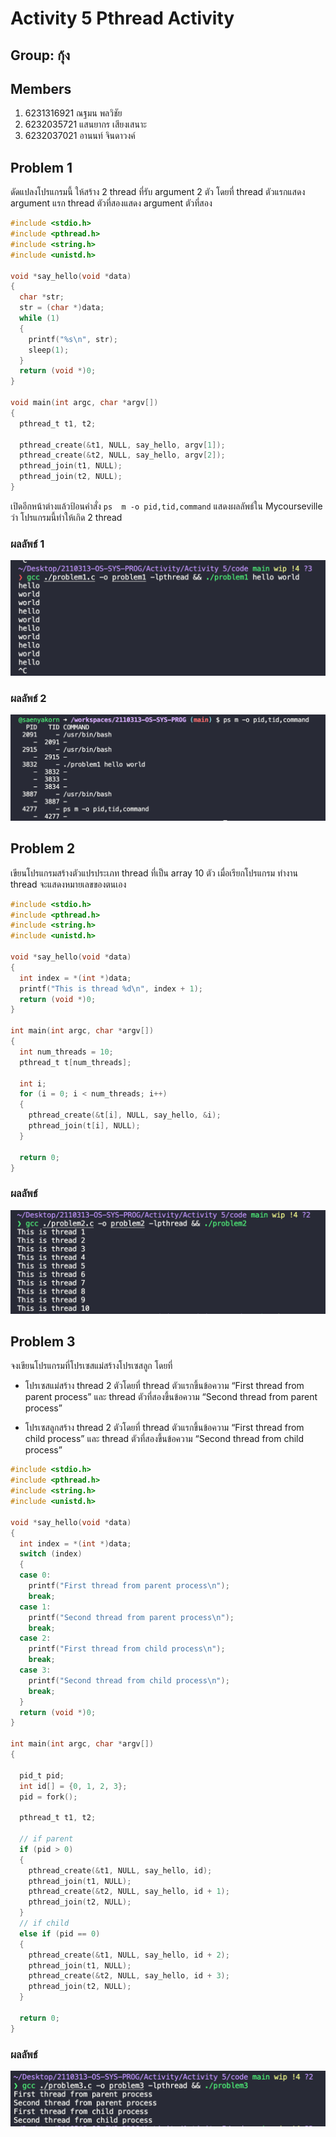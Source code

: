 # Activity 5 Pthread Activity

## Group: กุ้ง

## Members

1. 6231316921 ณฐมน พลวิชัย
2. 6232035721 แสนยากร เสียงเสนาะ
3. 6232037021 อานนท์ จินดาวงค์

## Problem 1
ดัดแปลงโปรแกรมนี้ ให้สร้าง 2 thread ที่รับ argument 2 ตัว โดยที่ thread ตัวแรกแสดง argument แรก thread ตัวที่สองแสดง argument ตัวที่สอง

```c
#include <stdio.h>
#include <pthread.h>
#include <string.h>
#include <unistd.h>

void *say_hello(void *data)
{
  char *str;
  str = (char *)data;
  while (1)
  {
    printf("%s\n", str);
    sleep(1);
  }
  return (void *)0;
}

void main(int argc, char *argv[])
{
  pthread_t t1, t2;

  pthread_create(&t1, NULL, say_hello, argv[1]);
  pthread_create(&t2, NULL, say_hello, argv[2]);
  pthread_join(t1, NULL);
  pthread_join(t2, NULL);
}
```

เปิดอีกหน้าต่างแล้วป้อนคำสั่ง `ps  m -o pid,tid,command`
แสดงผลลัพธ์ใน Mycourseville ว่า โปรแกรมนี้ทำให้เกิด 2 thread

### ผลลัพธ์ 1

![problem 1 results](./assets/problem1.png)

### ผลลัพธ์ 2

![problem 1-2 results](./assets/problem1-2.png)

## Problem 2

เขียนโปรแกรมสร้างตัวแปรประเภท thread ที่เป็น array 10 ตัว  เมื่อเรียกโปรแกรม ทำงาน thread จะแสดงหมายเลขของตนเอง

```c
#include <stdio.h>
#include <pthread.h>
#include <string.h>
#include <unistd.h>

void *say_hello(void *data)
{
  int index = *(int *)data;
  printf("This is thread %d\n", index + 1);
  return (void *)0;
}

int main(int argc, char *argv[])
{
  int num_threads = 10;
  pthread_t t[num_threads];

  int i;
  for (i = 0; i < num_threads; i++)
  {
    pthread_create(&t[i], NULL, say_hello, &i);
    pthread_join(t[i], NULL);
  }

  return 0;
}
```

### ผลลัพธ์

![problem 2 results](./assets/problem2.png)

## Problem 3
จงเขียนโปรแกรมที่โปรเซสแม่สร้างโปรเซสลูก โดยที่

- โปรเซสแม่สร้าง thread 2 ตัวโดยที่ thread ตัวแรกขึ้นข้อความ “First thread from parent process” และ thread ตัวที่สองขึ้นข้อความ “Second thread from parent process”

- โปรเซสลูกสร้าง thread 2 ตัวโดยที่ thread ตัวแรกขึ้นข้อความ “First thread from child process” และ thread ตัวที่สองขึ้นข้อความ “Second thread from child process”

```c
#include <stdio.h>
#include <pthread.h>
#include <string.h>
#include <unistd.h>

void *say_hello(void *data)
{
  int index = *(int *)data;
  switch (index)
  {
  case 0:
    printf("First thread from parent process\n");
    break;
  case 1:
    printf("Second thread from parent process\n");
    break;
  case 2:
    printf("First thread from child process\n");
    break;
  case 3:
    printf("Second thread from child process\n");
    break;
  }
  return (void *)0;
}

int main(int argc, char *argv[])
{

  pid_t pid;
  int id[] = {0, 1, 2, 3};
  pid = fork();

  pthread_t t1, t2;

  // if parent
  if (pid > 0)
  {
    pthread_create(&t1, NULL, say_hello, id);
    pthread_join(t1, NULL);
    pthread_create(&t2, NULL, say_hello, id + 1);
    pthread_join(t2, NULL);
  }
  // if child
  else if (pid == 0)
  {
    pthread_create(&t1, NULL, say_hello, id + 2);
    pthread_join(t1, NULL);
    pthread_create(&t2, NULL, say_hello, id + 3);
    pthread_join(t2, NULL);
  }

  return 0;
}
```

### ผลลัพธ์

![problem 3 results](./assets/problem3.png)

